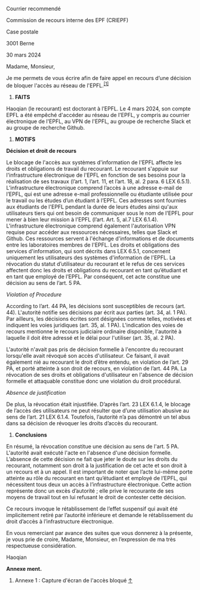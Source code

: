 Courrier recommendé

Commission de recours interne des EPF (CRIEPF)

Case postale

3001 Berne

30 mars 2024

Madame, Monsieur,

Je me permets de vous écrire afin de faire appel en recours d’une décision de bloquer l'accès au réseau de l'EPFL.<sup>[\[1\]](#footnote-1)</sup>

1. **FAITS**

Haoqian (le recourant) est doctorant à l’EPFL. Le 4 mars 2024, son compte EPFL a été empêché d'accéder au réseau de l'EPFL, y compris au courrier électronique de l'EPFL, au VPN de l'EPFL, au groupe de recherche Slack et au groupe de recherche Github.

1. **MOTIFS**

**Décision et droit de recours**

Le blocage de l'accès aux systèmes d'information de l'EPFL affecte les droits et obligations de travail du recourant. Le recourant s'appuie sur l'infrastructure électronique de l'EPFL en fonction de ses besoins pour la réalisation de ses travaux (l’art. 1, l’art. 11, et l’art. 18, al. 2 para. 6 LEX 6.5.1). L’infrastructure électronique comprend l’accès à une adresse e-mail de l’EPFL, qui est une adresse e-mail professionnelle ou étudiante utilisée pour le travail ou les études d’un étudiant à l’EPFL. Ces adresses sont fournies aux étudiants de l'EPFL pendant la durée de leurs études ainsi qu'aux utilisateurs tiers qui ont besoin de communiquer sous le nom de l'EPFL pour mener à bien leur mission à l'EPFL (l’art. Art. 5, al.7 LEX 6.1.4). L'infrastructure électronique comprend également l'autorisation VPN requise pour accéder aux ressources nécessaires, telles que Slack et Github. Ces ressources servent à l'échange d'informations et de documents entre les laboratoires membres de l'EPFL. Les droits et obligations des services d'information, qui sont décrits dans LEX 6.5.1, concernent uniquement les utilisateurs des systèmes d'information de l'EPFL. La révocation du statut d’utilisateur du recourant et le refus de ces services affectent donc les droits et obligations du recourant en tant qu’étudiant et en tant que employé de l’EPFL. Par conséquent, cet acte constitue une décision au sens de l’art. 5 PA.

_Violation of Procedure_

According to l’art. 44 PA, les décisions sont susceptibles de recours (art. 44). L'autorité notifie ses décisions par écrit aux parties (art. 34, al. 1 PA). Par ailleurs, les décisions écrites sont désignées comme telles, motivées et indiquent les voies juridiques (art. 35, al. 1 PA). L'indication des voies de recours mentionne le recours judiciaire ordinaire disponible, l'autorité à laquelle il doit être adressé et le délai pour l'utiliser (art. 35, al. 2 PA).

L'autorité n'avait pas pris de décision formelle à l'encontre du recourant lorsqu'elle avait révoqué son accès d'utilisateur. Ce faisant, il avait également nié au recourant le droit d’être entendu, en violation de l’art. 29 PA, et porté atteinte à son droit de recours, en violation de l’art. 44 PA. La révocation de ses droits et obligations d'utilisateur en l'absence de décision formelle et attaquable constitue donc une violation du droit procédural.

_Absence de justification_

De plus, la révocation était injustifiée. D’après l’art. 23 LEX 6.1.4, le blocage de l’accès des utilisateurs ne peut résulter que d’une utilisation abusive au sens de l’art. 21 LEX 6.1.4. Toutefois, l’autorité n’a pas démontré un tel abus dans sa décision de révoquer les droits d’accès du recourant.

1. **Conclusions**

En résumé, la révocation constitue une décision au sens de l'art. 5 PA. L'autorité avait exécuté l'acte en l'absence d'une décision formelle. L’absence de cette décision ne fait que jeter le doute sur les droits du recourant, notamment son droit à la justification de cet acte et son droit à un recours et à un appel. Il est important de noter que l’acte lui-même porte atteinte au rôle du recourant en tant qu’étudiant et employé de l’EPFL, qui nécessitent tous deux un accès à l’infrastructure électronique. Cette action représente donc un excès d’autorité ; elle prive le recourante de ses moyens de travail tout en lui refusant le droit de contester cette décision.

Ce recours invoque le rétablissement de l’effet suspensif qui avait été implicitement retiré par l’autorité inférieure et demande le rétablissement du droit d’accès à l’infrastructure électronique.

En vous remerciant par avance des suites que vous donnerez à la présente, je vous prie de croire, Madame, Monsieur, en l’expression de ma très respectueuse considération.

Haoqian

**Annexe ment.**

1. Annexe 1 : Capture d'écran de l'accès bloqué [↑](#footnote-ref-1)
